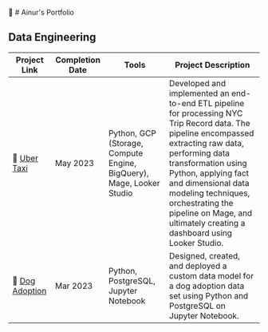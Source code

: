 📕 # Ainur's Portfolio

## Data Engineering

| Project Link | Completion Date | Tools | Project Description |
|--------------|-----------------|-------|---------------------|
| 🚕 [Uber Taxi](https://your-link.com) | May 2023 | Python, GCP (Storage, Compute Engine, BigQuery), Mage, Looker Studio | Developed and implemented an end-to-end ETL pipeline for processing NYC Trip Record data. The pipeline encompassed extracting raw data, performing data transformation using Python, applying fact and dimensional data modeling techniques, orchestrating the pipeline on Mage, and ultimately creating a dashboard using Looker Studio. |
| 🐶 [Dog Adoption](https://your-link.com) | Mar 2023 | Python, PostgreSQL, Jupyter Notebook | Designed, created, and deployed a custom data model for a dog adoption data set using Python and PostgreSQL on Jupyter Notebook. |
